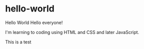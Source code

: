 # hello-world
Hello World
Hello everyone!

I'm learning to coding using HTML and CSS and later JavaScript.

This is a test
